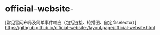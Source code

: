 # official-website-
[常见官网布局及简单事件响应（包括链接、轮播图、自定义selector）] https://githgub.github.io/official-website-/layout/page/official-website.html
